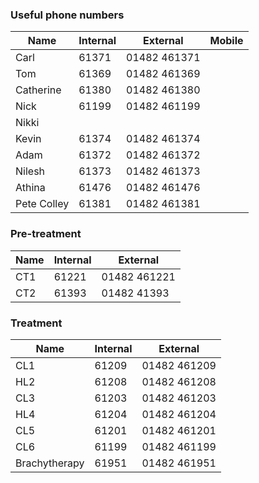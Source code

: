 ### Useful phone numbers


| Name       | Internal  | External       | Mobile    |
| ---------- | --------- | -------------- | --------- |
| Carl       | 61371     | 01482 461371   |
| Tom        | 61369     | 01482 461369   |
| Catherine  | 61380     | 01482 461380   |
| Nick       | 61199     | 01482 461199   |
| Nikki      |           |                |
| Kevin      | 61374     | 01482 461374   |
| Adam       | 61372     | 01482 461372   |
| Nilesh     | 61373     | 01482 461373   |
| Athina     | 61476     | 01482 461476   |
| Pete Colley| 61381     | 01482 461381   |

### Pre-treatment

| Name       | Internal  | External       |
| ---------- | --------- | -------------- |
| CT1        | 61221     | 01482 461221   |
| CT2        | 61393     | 01482 41393    |

### Treatment

| Name          | Internal  | External       |
| ------------- | --------- | -------------- |
| CL1           | 61209     | 01482 461209   |
| HL2           | 61208     | 01482 461208   |
| CL3           | 61203     | 01482 461203   |
| HL4           | 61204     | 01482 461204   |
| CL5           | 61201     | 01482 461201   |
| CL6           | 61199     | 01482 461199   |
| Brachytherapy | 61951     | 01482 461951   |
